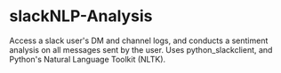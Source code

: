 # slackNLP-Analysis

Access a slack user's DM and channel logs, and conducts a sentiment analysis on all messages sent by the user. Uses python_slackclient, and Python's Natural Language Toolkit (NLTK). 
